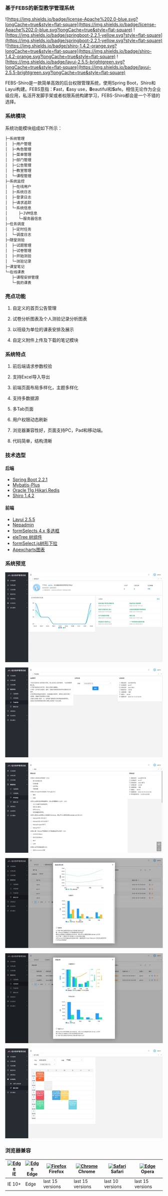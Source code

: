 ### 基于FEBS的新型教学管理系统

![https://img.shields.io/badge/license-Apache%202.0-blue.svg?longCache=true&style=flat-square](https://img.shields.io/badge/license-Apache%202.0-blue.svg?longCache=true&style=flat-square)
![https://img.shields.io/badge/springboot-2.2.1-yellow.svg?style=flat-square](https://img.shields.io/badge/springboot-2.2.1-yellow.svg?style=flat-square)
![https://img.shields.io/badge/shiro-1.4.2-orange.svg?longCache=true&style=flat-square](https://img.shields.io/badge/shiro-1.4.2-orange.svg?longCache=true&style=flat-square)
![https://img.shields.io/badge/layui-2.5.5-brightgreen.svg?longCache=true&style=flat-square](https://img.shields.io/badge/layui-2.5.5-brightgreen.svg?longCache=true&style=flat-square)

FEBS-Shiro是一款简单高效的后台权限管理系统，使用Spring Boot，Shiro和Layui构建。FEBS意指：**F**ast，**E**asy use，**B**eautiful和**S**afe。相信无论作为企业级应用，私活开发脚手架或者权限系统构建学习，FEBS-Shiro都会是一个不错的选择。

### 系统模块
系统功能模块组成如下所示：
```
├─系统管理
│  ├─用户管理
│  ├─角色管理
│  ├─菜单管理
│  ├─部门管理
│  ├─公告管理
│  ├─教室管理
│  └─课程管理
├─系统监控
│  ├─在线用户
│  ├─系统日志
│  ├─登录日志
│  ├─请求追踪
│  └─系统信息
│     ├─JVM信息
│     └─服务器信息
├─任务调度
│  ├─定时任务
│  └─调度日志
├─随堂测验
│  ├─试题管理
│  ├─试卷管理
│  ├─开始测验
│  └─测验记录
├─课堂笔记
└─在线课表
   ├─课程安排管理
   └─我的课表
```

### 亮点功能

1. 自定义的首页公告管理

2. 试卷分析图表及个人测验记录分析图表

3. 以班级为单位的课表安排及展示

4. 自定义附件上传及下载的笔记模块

### 系统特点

1. 前后端请求参数校验

2. 支持Excel导入导出

3. 前端页面布局多样化，主题多样化

4. 支持多数据源

5. 多Tab页面

6. 用户权限动态刷新

7. 浏览器兼容性好，页面支持PC，Pad和移动端。

8. 代码简单，结构清晰

### 技术选型

#### 后端
- [Spring Boot 2.2.1](http://spring.io/projects/spring-boot/)
- [Mybatis-Plus](https://mp.baomidou.com/guide/)
- [Oracle 11g](https://www.oracle.com/technetwork/database/enterprise-edition/downloads/index.html),[Hikari](https://brettwooldridge.github.io/HikariCP/),[Redis](https://redis.io/)
- [Shiro 1.4.2](http://shiro.apache.org/)

#### 前端
- [Layui 2.5.5](https://www.layui.com/)
- [Nepadmin](https://gitee.com/june000/nep-admin)
- [formSelects 4.x 多选框](https://hnzzmsf.github.io/example/example_v4.html)
- [eleTree 树组件](https://layuiextend.hsianglee.cn/eletree/)
- [formSelect.js树形下拉](https://wujiawei0926.gitee.io/treeselect/docs/doc.html)
- [Apexcharts图表](https://apexcharts.com/)

### 系统预览

![1585810539421.jpg](https://github.com/zhoudalu10/ntms/blob/master/screenshot/1585810539421.jpg)

![1585810581326.jpg](https://github.com/zhoudalu10/ntms/blob/master/screenshot/1585810581326.jpg)

![1585810609800.jpg](https://github.com/zhoudalu10/ntms/blob/master/screenshot/1585810609800.jpg)

![1585810686661.jpg](https://github.com/zhoudalu10/ntms/blob/master/screenshot/1585810686661.jpg)

![1585810726559.jpg](https://github.com/zhoudalu10/ntms/blob/master/screenshot/1585810726559.jpg)

![1585810775143.jpg](https://github.com/zhoudalu10/ntms/blob/master/screenshot/1585810775143.jpg)

### 浏览器兼容
|[<img src="https://raw.github.com/alrra/browser-logos/master/src/archive/internet-explorer_9-11/internet-explorer_9-11_48x48.png" alt="Edge" width="24px" height="24px" />](http://godban.github.io/browsers-support-badges/)</br>IE| [<img src="https://raw.githubusercontent.com/alrra/browser-logos/master/src/edge/edge_48x48.png" alt="Edge" width="24px" height="24px" />](http://godban.github.io/browsers-support-badges/)</br>Edge | [<img src="https://raw.githubusercontent.com/alrra/browser-logos/master/src/firefox/firefox_48x48.png" alt="Firefox" width="24px" height="24px" />](http://godban.github.io/browsers-support-badges/)</br>Firefox | [<img src="https://raw.githubusercontent.com/alrra/browser-logos/master/src/chrome/chrome_48x48.png" alt="Chrome" width="24px" height="24px" />](http://godban.github.io/browsers-support-badges/)</br>Chrome | [<img src="https://raw.githubusercontent.com/alrra/browser-logos/master/src/safari/safari_48x48.png" alt="Safari" width="24px" height="24px" />](http://godban.github.io/browsers-support-badges/)</br>Safari |[<img src="https://raw.github.com/alrra/browser-logos/master/src/opera/opera_48x48.png" alt="Edge" width="24px" height="24px" />](http://godban.github.io/browsers-support-badges/)</br>Opera
| --------- | --------- | --------- | --------- | --------- |--------- |
|IE 10+| Edge| last 15 versions| last 15 versions| last 10 versions| last 15 versions
